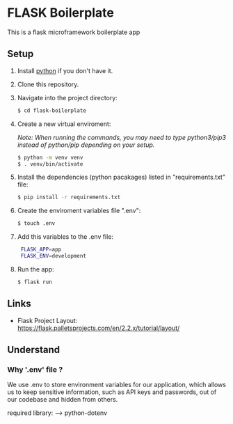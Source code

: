 # FLASK Boilerplate 

This is a flask microframework boilerplate app


## Setup

1. Install [python](https://www.python.org/downloads/) if you don't have it. 

2. Clone this repository.

3. Navigate into the project directory:

   ```bash
   $ cd flask-boilerplate
   ```

4. Create a new virtual enviroment:

    *Note: When running the commands, you may need to type python3/pip3 instead of python/pip depending on your setup.*

   ```bash
   $ python -m venv venv
   $ . venv/bin/activate
   ```

5. Install the dependencies (python pacakages) listed in "requirements.txt" file:

   ```bash
   $ pip install -r requirements.txt
   ```

6. Create the enviroment variables file ".env":

   ```bash
   $ touch .env
   ```

7. Add this variables to the .env file:

   ```bash
    FLASK_APP=app
    FLASK_ENV=development
   ```

8. Run the app:

   ```bash
   $ flask run
   ```

## Links

* Flask Project Layout: https://flask.palletsprojects.com/en/2.2.x/tutorial/layout/

## Understand 

### Why '.env' file ?

We use .env to store environment variables for our application, which allows us to keep sensitive information, such as API keys and passwords, out of our codebase and hidden from others.

required library: --> python-dotenv





